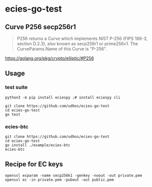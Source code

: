 # ecies-go-test

## Curve P256 secp256r1

> P256 returns a Curve which implements NIST P-256 (FIPS 186-3, section D.2.3), also known as secp256r1 or prime256v1. The CurveParams.Name of this Curve is "P-256".

https://golang.org/pkg/crypto/elliptic/#P256

## Usage

### test suite

```
python3 -m pip install eciespy ;# install eciespy cli

git clone https://github.com/udhos/ecies-go-test
cd ecies-go-test
go test
```

### ecies-btc

```
git clone https://github.com/udhos/ecies-go-test
cd ecies-go-test
go install ./example/ecies-btc
ecies-btc
```

## Recipe for EC keys

```
openssl ecparam -name secp256k1 -genkey -noout -out private.pem
openssl ec -in private.pem -pubout -out public.pem
```

